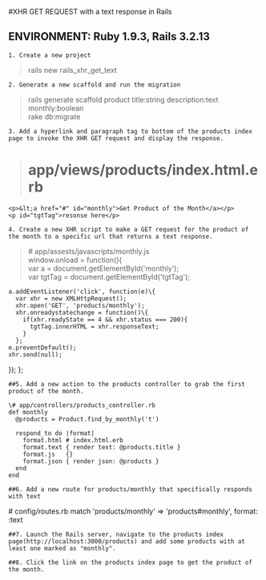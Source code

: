 #XHR GET REQUEST with a text response in Rails
## ENVIRONMENT: Ruby 1.9.3, Rails 3.2.13


    1. Create a new project

>rails new rails_xhr_get_text  

    2. Generate a new scaffold and run the migration  

>rails generate scaffold product title:string description:text monthly:boolean  
>rake db:migrate  

    3. Add a hyperlink and paragraph tag to bottom of the products index page to invoke the XHR GET request and display the response.  

>   # app/views/products/index.html.erb
    <p>&lt;a href="#" id="monthly">Get Product of the Month</a></p>
    <p id="tgtTag">resonse here</p>

    4. Create a new XHR script to make a GET request for the product of the month to a specific url that returns a text response.   

>   \# app/assests/javascripts/monthly.js  
    window.onload = function(){  
      var a = document.getElementById('monthly');  
    var tgtTag = document.getElementById('tgtTag');

    a.addEventListener('click', function(e)\{
      var xhr = new XMLHttpRequest();
      xhr.open('GET', 'products/monthly');
      xhr.onreadystatechange = function()\{
        if(xhr.readyState == 4 && xhr.status === 200){
          tgtTag.innerHTML = xhr.responseText;
        }
      };
    e.preventDefault();
    xhr.send(null);
  });
};

    ##5. Add a new action to the products controller to grab the first product of the month.
>  
    \# app/controllers/products_controller.rb
    def monthly
      @products = Product.find_by_monthly('t')

      respond_to do |format|
        format.html # index.html.erb
        format.text { render text: @products.title }
        format.js   {}
        format.json { render json: @products }
      end
    end

    ##6. Add a new route for products/monthly that specifically responds with text

   \# config/routes.rb
   match 'products/monthly' => 'products#monthly', format: :text

    ##7. Launch the Rails server, navigate to the products index page(http://localhost:3000/products) and add some products with at least one marked as "monthly". 

    ##8. Click the link on the products index page to get the product of the month.

